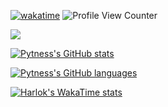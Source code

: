[![wakatime](https://wakatime.com/badge/user/e74a92a1-8c7a-40bf-abc8-2a06e1ff6757.svg)](https://wakatime.com/@e74a92a1-8c7a-40bf-abc8-2a06e1ff6757)
![Profile View Counter](https://komarev.com/ghpvc/?username=pytness)

![](https://hit.yhype.me/github/profile?user_id=23234809)



<!--
### Hi there 👋
**Pytness/pytness** is a ✨ _special_ ✨ repository because its `README.md` (this file) appears on your GitHub profile.

Here are some ideas to get you started:

- 🔭 I’m currently working on ...
- 🌱 I’m currently learning ...
- 👯 I’m looking to collaborate on ...
- 🤔 I’m looking for help with ...
- 💬 Ask me about ...
- 📫 How to reach me: ...
- 😄 Pronouns: ...
- ⚡ Fun fact: ...
-->


[![Pytness's GitHub stats](https://github-readme-stats.vercel.app/api?username=pytness&show_icons=true&count_private=true&theme=transparent)](https://github.com/anuraghazra/github-readme-stats)

[![Pytness's GitHub languages](https://github-readme-stats.vercel.app/api/top-langs/?username=pytness&count_private=true&layout=compact&theme=transparent)](https://github.com/anuraghazra/github-readme-stats)



[![Harlok's WakaTime stats](https://github-readme-stats.vercel.app/api/wakatime?username=@pytness&theme=transparent&layout=compact)](https://github.com/anuraghazra/github-readme-stats)
